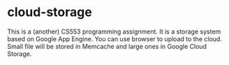 cloud-storage
=============

This is a (another) CS553 programming assignment. It is a storage system based on Google App Engine. You can use browser to upload to the cloud. Small file will be stored in Memcache and large ones in Google Cloud Storage.